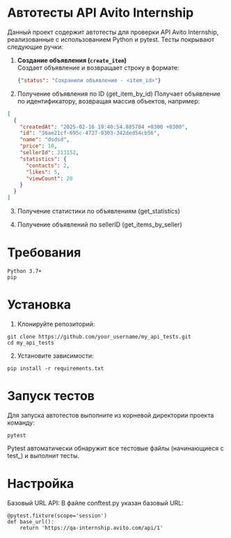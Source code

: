 # Автотесты API Avito Internship

Данный проект содержит автотесты для проверки API Avito Internship, реализованные с использованием Python и pytest. Тесты покрывают следующие ручки:

1. **Создание объявления (`create_item`)**  
   Создает объявление и возвращает строку в формате:
   ```json
   {"status": "Сохранили объявление - <item_id>"}

2. Получение объявления по ID (get_item_by_id)
Получает объявление по идентификатору, возвращая массив объектов, например:
```json
[
  {
    "createdAt": "2025-02-16 19:40:54.885704 +0300 +0300",
    "id": "36ae21cf-695c-4727-9303-342ded54cb56",
    "name": "dsdsd",
    "price": 10,
    "sellerId": 213152,
    "statistics": {
      "contacts": 2,
      "likes": 5,
      "viewCount": 20
    }
  }
]
```
3. Получение статистики по объявлениям (get_statistics)

4. Получение объявлений по sellerID (get_items_by_seller)

# Требования
```
Python 3.7+
pip
```
# Установка
1. Клонируйте репозиторий:
```
git clone https://github.com/your_username/my_api_tests.git
cd my_api_tests
```
2. Установите зависимости:
```
pip install -r requirements.txt
```

# Запуск тестов
Для запуска автотестов выполните из корневой директории проекта команду:
```
pytest
```
Pytest автоматически обнаружит все тестовые файлы (начинающиеся с test_) и выполнит тесты.

# Настройка
Базовый URL API:
В файле conftest.py указан базовый URL:
```
@pytest.fixture(scope='session')
def base_url():
    return 'https://qa-internship.avito.com/api/1'
```
